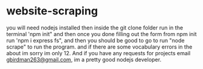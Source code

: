 # website-scraping
you will need nodejs installed then inside the git clone folder run in the terminal 'npm init" and then once you done filling out the form from npm init run 'npm i express fs", and then you should be good to go to run "node scrape" to run the program. and if there are some vocabulary errors in the about im sorry im only 12. And if you have any requests for projects email gbirdman263@gmail.com, im a pretty good nodejs developer.
